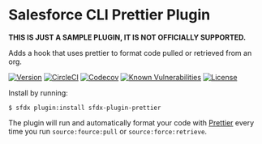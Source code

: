 # Salesforce CLI Prettier Plugin

**THIS IS JUST A SAMPLE PLUGIN, IT IS NOT OFFICIALLY SUPPORTED.**

Adds a hook that uses prettier to format code pulled or retrieved from an org.

[![Version](https://img.shields.io/npm/v/sfdx-plugin-prettier.svg)](https://npmjs.org/package/sfdx-plugin-prettier)
[![CircleCI](https://circleci.com/gh/forcedotcom/sfdx-plugin-prettier/tree/main.svg?style=shield)](https://circleci.com/gh/forcedotcom/sfdx-plugin-prettier/tree/main)
[![Codecov](https://codecov.io/gh/forcedotcom/sfdx-plugin-prettier/branch/main/graph/badge.svg)](https://codecov.io/gh/forcedotcom/sfdx-plugin-prettier)
[![Known Vulnerabilities](https://snyk.io/test/github/forcedotcom/sfdx-plugin-prettier/badge.svg)](https://snyk.io/test/github/forcedotcom/sfdx-plugin-prettier)
[![License](https://img.shields.io/npm/l/sfdx-plugin-prettier.svg)](https://github.com/forcedotcom/sfdx-plugin-prettier/blob/main/package.json)

Install by running:

```sh-session
$ sfdx plugin:install sfdx-plugin-prettier
```

The plugin will run and automatically format your code with [Prettier](https://prettier.io) every time you run `source:fource:pull` or `source:force:retrieve`.
